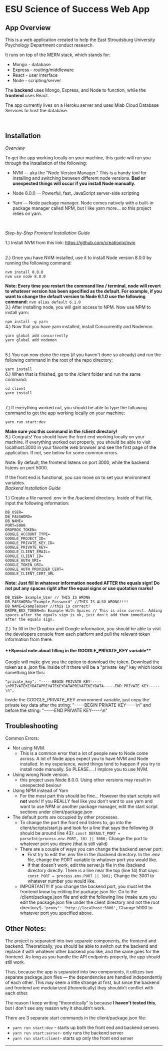 <h1>ESU Science of Success Web App</h1>

<h2>App Overview</h2>

This is a web application created to help the East Stroudsburg University Psychology Department conduct research.

It runs on top of the MERN stack, which stands for:
* Mongo - database 
* Express - routing/middleware
* React - user interface 
* Node - scripting/server 

The <strong>backend</strong> uses Mongo, Express, and Node to function, while the <strong>frontend</strong> uses React.

The app currently lives on a Heroku server and uses Mlab Cloud Database Services to host the database.

<br>

<h2>Installation</h2>

<em>Overview</em>

To get the app working locally on your machine, this guide will run you through the installation of the following:

* NVM — aka the "Node Version Manager." This is a handy tool for installing and switching between different node versions. <strong>Bad or unexpected things will occur if you install Node manually.</strong>

* Node 8.0.0 — Powerful, fast, JavaScript server-side scripting

* Yarn — Node package manager. Node comes natively with a built-in package manager called NPM, but I like yarn more... so this project relies on yarn.

<br>

<em>Step-by-Step Frontend Installation Guide</em>

1.) Install NVM from this link:
https://github.com/creationix/nvm

<br>
2.) Once you have NVM installed, use it to install Node version 8.0.0 by running the following command:

````
nvm install 8.0.0
nvm use node 8.0.0
````
**Note: Every time you restart the command line / terminal, node will revert to whatever version has been specified as the default. For example, if you want to change the default version to Node 6.1.0 use the following command:**
`nvm alias default 6.1.0`
<br>
3.) After installing node, you will gain access to NPM. Now use NPM to install yarn:

`npm install -g yarn` 
<br>
4.) Now that you have yarn installed, install Concurrently and Nodemon. 

```
yarn global add concurrently
yarn global add nodemon
```
<br>
5.) You can now clone the repo (if you haven't done so already) and run the following command in the root of the repo directory:

`yarn install`
<br>
6.) When that is finished, go to the /client folder and run the same command:

```
cd client
yarn install
``` 
<br>
7.) If everything worked out, you should be able to type the following command to get the app working locally on your machine:

`yarn run start:dev`

<strong>Make sure you this command in the /client directory!</strong>
<br>
8.) Congrats! You should have the front end working locally on your machine. If everything worked out properly, you should be able to visit localhost:3000 in your favorite web browser and see the first page of the application. If not, see below for some common errors.

Note: By default, the frontend listens on port 3000, while the backend listens on port 5000.

If the front end is functional, you can move on to set your environment variables.
<br>
<em>Backend Installation Guide</em>

1.) Create a file named .env in the /backend directory. Inside of that file, input the following information:
```
DB_USER=
DB_PASSWORD=
DB_NAME=
PORT=5000
DROPBOX_TOKEN=
GOOGLE_ACCOUNT_TYPE=
GOOGLE_PROJECT_ID=
GOOGLE_PRIVATE_KEY_ID=
GOOGLE_PRIVATE_KEY=
GOOGLE_CLIENT_EMAIL=
GOOGLE_CLIENT_ID=
GOOGLE_AUTH_URI=
GOOGLE_TOKEN_URI=
GOOGLE_AUTH_PROVIDER_CERT=
GOOGLE_CLIENT_CERT_URL
```
<strong>Note: Just fill in whatever information needed AFTER the equals sign! Do not put any spaces right after the equal signs or use quotation marks!</strong>
```
DB_USER= Example_User // THIS IS WRONG
DB_PASSWORD="Example_Password" //THIS IS ALSO WRONG!!!!
DB_NAME=ExampleUser //this is correct!
DROPB_BOX_TOKEN=An Example With Spaces // This is also correct. Adding spaces after the equals sign is ok, just don't add them immediately after the equals sign.
```
2.) To fill in the Dropbox and Google information, you should be able to visit the developers console from each platform and pull the relevant token information from there.

<h4>**Special note about filling in the GOOGLE_PRIVATE_KEY variable**</h4>
Google will make give you the option to download the token. 
Download the token as a .json file. Inside of it there will be a "private_key" key which looks something like this:

`
"private_key": "-----BEGIN PRIVATE KEY-----\nPRIVATEKEYDATAPRIVATEKEYDATAPRIVATEKEYDATA-----END PRIVATE KEY-----\n",
`

Inside the GOOGLE_PRIVATE_KEY environment variable, just copy the private key data after the string: "-----BEGIN PRIVATE KEY-----\n" and before the string: "-----END PRIVATE KEY-----\n"

<h2>Troubleshooting</h2>

Common Errors:

* Not using NVM.
  * This is a common error that a lot of people new to Node come across. A lot of Node apps expect you to have NVM and Node installed. In my experience, weird things tend to happen if you try to install node manually. So PLEASE.... I implore you to use NVM.
* Using wrong Node version.
  * this project uses Node 8.0.0. Using other versions may result in unexpected beviour
* Using NPM instead of Yarn
  * For the most part this should be fine... However the start scripts will <strong>not</strong> work! If you REALLY feel like you don't want to use yarn and want to use NPM or another package manager, edit the start script sections under client/package.json
* The default ports are occupied by other processes.
  * To change the port the front end listens to, go into the client/scripts/start.js and look for a line that says the following (it should be around line 43):
    `const DEFAULT_PORT = parseInt(process.env.PORT, 10) || 3000;`
    Change the port to whatever port you desire (that is still valid)
  * There are a couple of ways you can change the backend server port:
    *  First try to edit the .env file in the /backend directory. In the .env file, change the PORT variable to whatever port you would like.
    *  If that doesn't work, edit the server.js file in the /backend directory directly. There is a line near the top (line 14) that says:
       `const PORT = process.env.PORT || 3001;`
       Change the 3001 to whatever number you would like.
  * IMPORTANT!!! If you change the backend port, you must let the frontend know by editing the package.json file. Go to the /client/package.json file and edit the following line (make sure you edit the package.json file under the client directory and not the root directory!):
       `"proxy": "http://localhost:5000",` Change 5000 to whatever port you specified above.

<h2>Other Notes:</h2>

The project is separated into two separate components, the frontend and backend. Theoretically, you should be able to switch out the backend and replace it with whatever other backend you like, and the same goes for the frontend. As long as you handle the API endpoints properly, the app should still work.

Thus, because the app is separated into two components, it utilizes two separate package.json files — the dependencies are handled independently of each other. This may seem a little strange at first, but since the backend and frontend are modularized (theoretically) they shouldn't conflict with each other.

The reason I keep writing "theoretically" is because <strong>I haven't tested this</strong>, but I don't see any reason why it shouldn't work.

There are 3 separate start commands in the client/package.json file:
*  `yarn run start:dev` - starts up both the front end and backend servers
*  `yarn run start:server`- only runs the backend server
*  `yarn run start:client`- starts up only the front end server

<hr>
